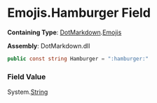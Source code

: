 # Emojis\.Hamburger Field

**Containing Type**: [DotMarkdown](../../README.md)\.[Emojis](../README.md)

**Assembly**: DotMarkdown\.dll

```csharp
public const string Hamburger = ":hamburger:"
```

### Field Value

System\.[String](https://docs.microsoft.com/en-us/dotnet/api/system.string)